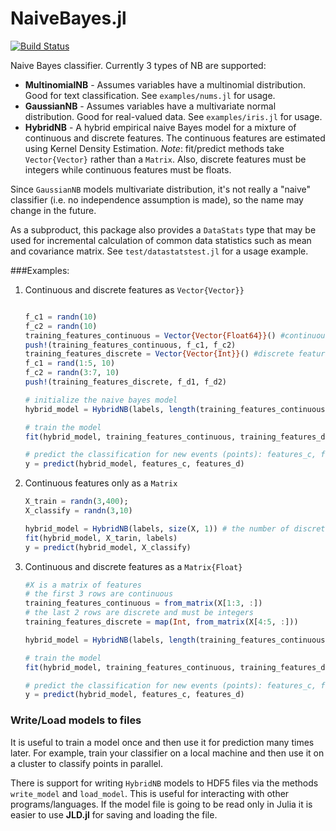 NaiveBayes.jl
=============

[![Build Status](https://travis-ci.org/dfdx/NaiveBayes.jl.svg)](https://travis-ci.org/dfdx/NaiveBayes.jl)

Naive Bayes classifier. Currently 3 types of NB are supported:

 * **MultinomialNB** - Assumes variables have a multinomial distribution. Good for text classification. See `examples/nums.jl` for usage.
 * **GaussianNB** - Assumes variables have a multivariate normal distribution. Good for real-valued data. See `examples/iris.jl` for usage.
 * **HybridNB** - A hybrid empirical naive Bayes model for a mixture of continuous and discrete features. The continuous features are estimated using Kernel Density Estimation.
*Note*: fit/predict methods take `Vector{Vector}` rather than a `Matrix`. Also, discrete features must be integers while continuous features must be floats.


Since `GaussianNB` models multivariate distribution, it's not really a "naive" classifier (i.e. no independence assumption is made), so the name may change in the future.

As a subproduct, this package also provides a `DataStats` type that may be used for incremental calculation of common data statistics such as mean and covariance matrix. See `test/datastatstest.jl` for a usage example.

###Examples:
1. Continuous and discrete features as `Vector{Vector}}`
    ```julia

    f_c1 = randn(10)
    f_c2 = randn(10)
    training_features_continuous = Vector{Vector{Float64}}() #continuous features as Float64
    push!(training_features_continuous, f_c1, f_c2)
    training_features_discrete = Vector{Vector{Int}}() #discrete features as Int64
    f_c1 = rand(1:5, 10)
    f_c2 = randn(3:7, 10)
    push!(training_features_discrete, f_d1, f_d2)

    # initialize the naive bayes model
    hybrid_model = HybridNB(labels, length(training_features_continuous), length(training_features_discrete))

    # train the model
    fit(hybrid_model, training_features_continuous, training_features_discrete, labels)

    # predict the classification for new events (points): features_c, features_d
    y = predict(hybrid_model, features_c, features_d)
    ```

2. Continuous features only as a `Matrix`
    ```julia
    X_train = randn(3,400);
    X_classify = randn(3,10)

    hybrid_model = HybridNB(labels, size(X, 1)) # the number of discrete features is 0 so it's not needed
    fit(hybrid_model, X_tarin, labels)
    y = predict(hybrid_model, X_classify)
    ```
3. Continuous and discrete features as a `Matrix{Float}`
    ```julia
    #X is a matrix of features
    # the first 3 rows are continuous
    training_features_continuous = from_matrix(X[1:3, :])
    # the last 2 rows are discrete and must be integers
    training_features_discrete = map(Int, from_matrix(X[4:5, :]))

    hybrid_model = HybridNB(labels, length(training_features_continuous), length(training_features_discrete))

    # train the model
    fit(hybrid_model, training_features_continuous, training_features_discrete, labels)

    # predict the classification for new events (points): features_c, features_d
    y = predict(hybrid_model, features_c, features_d)
    ```


### Write/Load models to files

It is useful to train a model once and then use it for prediction many times later. For example, train your classifier on a local machine and then use it on a cluster to classify points in parallel.

There is support for writing `HybridNB` models to HDF5 files via the methods `write_model` and `load_model`. This is useful for interacting with other programs/languages. If the model file is going to be read only in Julia it is easier to use **JLD.jl** for saving and loading the file.
